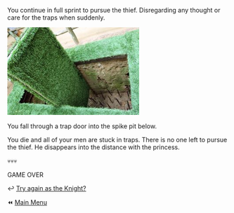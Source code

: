 You continue in full sprint to pursue the thief.  Disregarding any thought or care for the traps when suddenly.

![Trap](./img/trap_1sm.jpg)

You fall through a trap door into the spike pit below.

You die and all of your men are stuck in traps.  There is no one left to pursue the thief.  He disappears into the distance with the princess.

:skull::skull::skull:

GAME OVER

:leftwards_arrow_with_hook: [Try again as the Knight?](KnightStart.md)

:rewind: [Main Menu](../_main-menu.md)